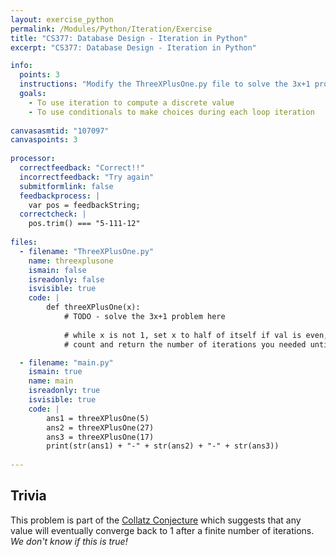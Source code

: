 ```yaml
---
layout: exercise_python
permalink: /Modules/Python/Iteration/Exercise
title: "CS377: Database Design - Iteration in Python"
excerpt: "CS377: Database Design - Iteration in Python"

info:
  points: 3
  instructions: "Modify the ThreeXPlusOne.py file to solve the 3x+1 problem using a loop and conditional."
  goals:
    - To use iteration to compute a discrete value
    - To use conditionals to make choices during each loop iteration
    
canvasasmtid: "107097"    
canvaspoints: 3
    
processor:  
  correctfeedback: "Correct!!" 
  incorrectfeedback: "Try again"
  submitformlink: false
  feedbackprocess: | 
    var pos = feedbackString;
  correctcheck: |
    pos.trim() === "5-111-12"
      
files:
  - filename: "ThreeXPlusOne.py"
    name: threexplusone
    ismain: false
    isreadonly: false
    isvisible: true
    code: | 
        def threeXPlusOne(x):
            # TODO - solve the 3x+1 problem here
            
            # while x is not 1, set x to half of itself if val is even, and to 3x+1 if it is odd
            # count and return the number of iterations you needed until x became 1

  - filename: "main.py"
    ismain: true
    name: main
    isreadonly: true
    isvisible: true
    code: |
        ans1 = threeXPlusOne(5)
        ans2 = threeXPlusOne(27)
        ans3 = threeXPlusOne(17)
        print(str(ans1) + "-" + str(ans2) + "-" + str(ans3))
        
---
```


## Trivia

This problem is part of the [Collatz Conjecture](https://en.wikipedia.org/wiki/Collatz_conjecture) which suggests that any value will eventually converge back to 1 after a finite number of iterations.  *We don't know if this is true!*
